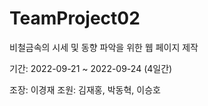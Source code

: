 # TeamProject02

비철금속의 시세 및 동향 파악을 위한 웹 페이지 제작

기간: 2022-09-21 ~ 2022-09-24 (4일간)

조장: 이경재
조원: 김재홍, 박동혁, 이승호

